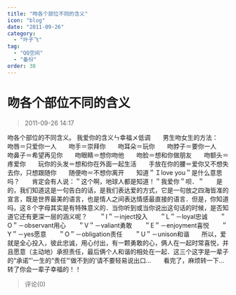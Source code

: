 ```yaml
---
title: "吻各个部位不同的含义"
icon: "blog"
date: "2011-09-26"
category:
  - "叶子飞"
tag:
  - "QQ空间"
  - "备份"
order: 38
---
```

# 吻各个部位不同的含义
> 2011-09-26 14:17


吻各个部位的不同含义。 我爱你的含义ㄣ幸福メ低调　　男生吻女生的方法：　　吻唇＝只爱你一人　　吻手＝崇拜你　　吻耳朵＝玩你　　吻脖子＝要你一人　　吻鼻子＝希望再见你　　吻眼睛＝想你吻他　　吻脸＝想和你做朋友　　吻额头＝疼爱你　　玩你的头发＝想和你在外面一起生活　　手放在你的腰＝爱你又不想失去你，只想跟随你　　随便吻＝不想你离开　　知道＂Ｉlove you＂是什么意思吗？　　肯定会有人说：＂这个啊，地球人都是知道！＂我爱你＂呗．＂　　是的，我们知道这是一句告白的话，是我们表达爱的方式，它是一句放之四海皆准的宣言，既是世界最美的语言，也是情人之间表达情感最直接的语言．但是，你知道吗，这８个字母其实是有特殊意义的．当你听到或当你说出这句话的时候，是否知道它还有更深一层的涵义呢？　　＂I＂－inject投入　　＂L＂－loyal忠诚　　＂O＂－observant用心　　＂V＂－valiant勇敢　　＂E＂－enjoyment喜悦　　＂Y＂－yes愿意　　＂O＂－obligation责任　　＂U＂－unison和谐　　所以，爱就是全心投入，彼此忠诚，用心付出，有一颗勇敢的心，俩人在一起时常喜悦，并且愿意（主动地）承担责任，最后俩个人和谐的相处在一起．这三个这字是一辈子的“承诺”’一生的“责任”’做不到的’请不要轻易说出口…　　看完了，麻烦转一下…转了你会一辈子幸福的！！
> 评论(0)

